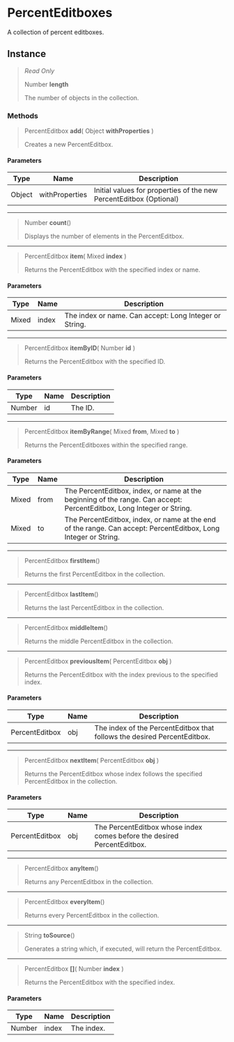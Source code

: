 # PercentEditboxes
A collection of percent editboxes.

## Instance
> *Read Only* 
> 
> Number **length** 
>
> The number of objects in the collection.

### Methods
> PercentEditbox **add**( Object **withProperties** )
> 
> Creates a new PercentEditbox.
#### Parameters
| Type | Name | Description |
|---|---|---|
| Object | withProperties | Initial values for properties of the new PercentEditbox (Optional) |

*** 
> Number **count**()
> 
> Displays the number of elements in the PercentEditbox.
*** 
> PercentEditbox **item**( Mixed **index** )
> 
> Returns the PercentEditbox with the specified index or name.
#### Parameters
| Type | Name | Description |
|---|---|---|
| Mixed | index | The index or name. Can accept: Long Integer or String. |

*** 
> PercentEditbox **itemByID**( Number **id** )
> 
> Returns the PercentEditbox with the specified ID.
#### Parameters
| Type | Name | Description |
|---|---|---|
| Number | id | The ID. |

*** 
> PercentEditbox **itemByRange**( Mixed **from**, Mixed **to** )
> 
> Returns the PercentEditboxes within the specified range.
#### Parameters
| Type | Name | Description |
|---|---|---|
| Mixed | from | The PercentEditbox, index, or name at the beginning of the range. Can accept: PercentEditbox, Long Integer or String. |
| Mixed | to | The PercentEditbox, index, or name at the end of the range. Can accept: PercentEditbox, Long Integer or String. |

*** 
> PercentEditbox **firstItem**()
> 
> Returns the first PercentEditbox in the collection.
*** 
> PercentEditbox **lastItem**()
> 
> Returns the last PercentEditbox in the collection.
*** 
> PercentEditbox **middleItem**()
> 
> Returns the middle PercentEditbox in the collection.
*** 
> PercentEditbox **previousItem**( PercentEditbox **obj** )
> 
> Returns the PercentEditbox with the index previous to the specified index.
#### Parameters
| Type | Name | Description |
|---|---|---|
| PercentEditbox | obj | The index of the PercentEditbox that follows the desired PercentEditbox. |

*** 
> PercentEditbox **nextItem**( PercentEditbox **obj** )
> 
> Returns the PercentEditbox whose index follows the specified PercentEditbox in the collection.
#### Parameters
| Type | Name | Description |
|---|---|---|
| PercentEditbox | obj | The PercentEditbox whose index comes before the desired PercentEditbox. |

*** 
> PercentEditbox **anyItem**()
> 
> Returns any PercentEditbox in the collection.
*** 
> PercentEditbox **everyItem**()
> 
> Returns every PercentEditbox in the collection.
*** 
> String **toSource**()
> 
> Generates a string which, if executed, will return the PercentEditbox.
*** 
> PercentEditbox **[]**( Number **index** )
> 
> Returns the PercentEditbox with the specified index.
#### Parameters
| Type | Name | Description |
|---|---|---|
| Number | index | The index. |


